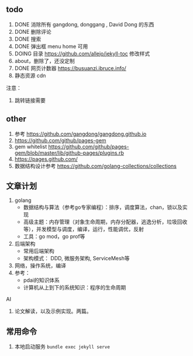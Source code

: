 ## todo

1. DONE 消除所有 gangdong, donggang , David Dong 的东西
2. DONE 删除评论
3. DONE 搜索
4. DONE 弹出框 menu home 可用
5. DOING 目录 https://github.com/allejo/jekyll-toc 修改样式
6. about，删除了，还没定制
7. DONE 网页计数器 https://busuanzi.ibruce.info/
8. 静态资源 cdn

注意：
1. 跳转链接需要

## other

1. 参考 https://github.com/gangdong/gangdong.github.io
2. https://github.com/github/pages-gem
3. gem whitelist https://github.com/github/pages-gem/blob/master/lib/github-pages/plugins.rb
4. https://pages.github.com/
5. 数据结构设计参考 https://github.com/golang-collections/collections

## 文章计划

1. golang 
   + 数据结构与算法（参考go专家编程）：排序，调度算法，chan，锁以及实现 
   + 高级主题：内存管理（对象生命周期，内存分配器，逃逸分析，垃圾回收等），并发模型与调度，编译，运行，性能调优，反射 
   + 工具：go mod，go prof等
2. 后端架构 
   + 常用后端架构 
   + 架构模式： DDD, 微服务架构, ServiceMesh等
3. 网络，操作系统，编译
4. 参考： 
   + pdai的知识体系
   + 计算机从上到下的系统知识：程序的生命周期

AI
1. 论文解读，以及示例实现。两篇。

## 常用命令

1. 本地启动服务 `bundle exec jekyll serve`
